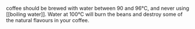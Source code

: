 coffee should be brewed with water between 90 and 96°C, and never using [[boiling water]]. Water at 100°C will burn the beans and destroy some of the natural flavours in your coffee.
